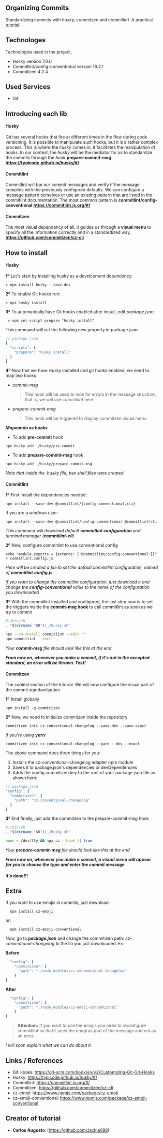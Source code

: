  ## Organizing Commits
 
Standardizing commits with *husky*, *commitzen* and *commitlint*. A practical tutorial.


## Technologes
 
Technologies used in the project.
 
* Husky version 7.0.0
* Commitlint/config-conventional version 16.2.1
* Commitizen 4.2.4
 
## Used Services
 
* Git

## Introducing each lib

  #### Husky
  Git has several hooks that fire at different times in the flow during code versioning. It is possible to manipulate such hooks, but it is a rather complex process.
  This is where the *husky* comes in, it facilitates the manipulation of hooks. 
  In our context, the *husky* will be the mediator for us to standardize the commits through the *hook* **prepare-commit-msg**
  **https://typicode.github.io/husky/#/**


  #### Commitlint
  Commitlint will bar our commit messages and verify if the message complies with the previously configured defaults. 
  We can configure a message pattern ourselves or use an existing pattern that are listed in the commitlint documentation. 
  The most common pattern is **commitlint/config-conventional**
  **https://commitlint.js.org/#/**

  #### Commitzen

  The most visual dependency of all. It guides us through a **visual menu** to specify all the information correctly and in a standardized way.
  **https://github.com/commitizen/cz-cli**

## How to install

  #### Husky
  **1º** Let's start by installing husky as a development dependency:
  ```shell
  > npm install husky --save-dev
  ```

  **2º** To enable Git hooks run:
  ```shell
  > npx husky install
  ```

  **3º** To automatically have Git hooks enabled after install, edit *package.json*:
  ```shell
   > npm set-script prepare "husky install"
  ```

  This command will set the following new property in package.json:
  ```js
  // package.json
  {
    "scripts": {
      "prepare": "husky install"
    }
  }
  ```


  **4º** Now that we have Husky installed and git hooks enabled, we need to map two hooks

  - *commit-msg*
    > This hook will be used to look for errors in the message structure, that is, we will use *commitlint* here

  - *prepare-commit-msg*
    > This hook will be triggered to display commitzen visual menu

  ***Mapeando os hooks***

  - To add **pre-commit** hook
  ```shell
  npx husky add ./husky/pre-commit
  ``` 
  - To add **prepare-commit-msg** hook
  ```shell
  npx husky add ./husky/prepare-commit-msg
  ``` 
  *Note that inside the .husky file, two shell files were created*

  #### Commitlint
  **1º** First install the dependencies needed:
  ```shell
  npm install --save-dev @commitlint/{config-conventional,cli}
  ```
  If you are a *windows* user:
  ```shell
  npm install --save-dev @commitlint/config-conventional @commitlint/cli
  ```
  *This command will download default **commitlint configuration** and terminal manager (**commitlint-cli**)*

  **2º** Now, configure commitlint to use conventional config
  ```shell
  echo "module.exports = {extends: ['@commitlint/config-conventional']}" > commitlint.config.js
  ```

  *Here will be created a file to set the default commitlint configuration, named of **commitlint.config.js***

 *If you want to change the commitlint configuration, just download it and change the **config-conventional** value to the name of the configuration you downloaded*

  **3º** With the commitlint installed and configured, the last step now is to set the triggers inside the **commit-msg hook** to call commitlint as soon as we try to commit
  ```sh
  #!/bin/sh
  . "$(dirname "$0")/_/husky.sh"

  npx --no-install commitlint --edit ""
  npx commitlint --edit 
  ```
  *Your **commit-msg** file should look like this at the end*

  ***From now on, whenever you make a commit, if it's not in the accepted standard, an error will be thrown. Test!***

  #### Commitzen
  The coolest section of the tutorial. We will now configure the visual part of the commit standardization

  **1º** Install globally
  ```shell
  npm install -g commitizen
  ```
  **2º** Now, we need to initialize commitzen inside the repository 
  ```shell
  commitizen init cz-conventional-changelog --save-dev --save-exact
  ```
  *If you're using **yarn**:*
  ```shell
  commitizen init cz-conventional-changelog --yarn --dev --exact
  ```
  The above command does three things for you:
  1. Installs the cz-conventional-changelog adapter npm module
  2. Saves it to package.json's dependencies or devDependencies
  3. Adds the config.commitizen key to the root of your package.json file as shown here:

  ```js
  // package.json
  "config": {
    "commitizen": {
      "path": "cz-conventional-changelog"
    }
  }
  ```
  **3º** End finally, just add the commitzen to the prepare-commit-msg hook
  ```sh
  #!/bin/sh
  . "$(dirname "$0")/_/husky.sh"

  exec < /dev/tty && npx cz --hook || true
  ```
  *Your **prepare-commit-msg** file should look like this at the end*

  ***From now on, whenever you make a commit, a visual menu will appear for you to choose the type and enter the commit message***

  #### It's done!!!

## Extra
  If you want to use emojis in commits, just download:
  ```shell
    npm install cz-emoji
  ```
  or:
  ```shell
    npm install cz-emoji-conventional
  ```
  Now, go to ***package.json*** and change the commitizen path: *cz-conventional-changelog* to the lib you just downloaded.
  Ex: 

  **Before**

  ```js
    "config": {
      "commitizen": {
        "path": "./node_modules/cz-conventional-changelog"
      }
  }
  ```
  **After**
  ```js
    "config": {
      "commitizen": {
        "path": "./node_modules/cz-emoji-conventional"
      }
  }
  ```
  > **Attention:** If you want to use the emojis you need to reconfigure commitlint so that it sees the emoji as part of the message and not as an error.

  *I will soon explain what we can do about it.*
 
 
## Links / References
 
  - Git Hooks: https://git-scm.com/book/en/v2/Customizing-Git-Git-Hooks
  - Husky: https://typicode.github.io/husky/#/
  - Commitlint: https://commitlint.js.org/#/
  - Commitizen: https://github.com/commitizen/cz-cli
  - cz-emoji: https://www.npmjs.com/package/cz-emoji
  - cz-emoji-conventional: https://www.npmjs.com/package/cz-emoji-conventional
 
 
## Creator of tutorial
 
* **Carlos Augusto**: (https://github.com/Jackie098)
